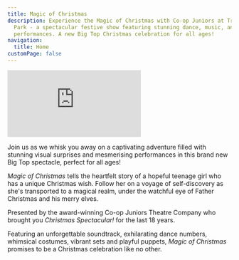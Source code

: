 ```yaml
---
title: Magic of Christmas
description: Experience the Magic of Christmas with Co-op Juniors at Trinity
  Park - a spectacular festive show featuring stunning dance, music, and magical
  performances. A new Big Top Christmas celebration for all ages!
navigation:
  title: Home
customPage: false
---
```

<iframe class="aspect-video w-full" src="https://www.youtube.com/embed/1Uc8nt55GMo?si=jFW_StAI3FX1NLbT" title="YouTube video player" frameborder="0" allow="accelerometer; autoplay; clipboard-write; encrypted-media; gyroscope; picture-in-picture; web-share" referrerpolicy="strict-origin-when-cross-origin" allowfullscreen></iframe>

Join us as we whisk you away on a captivating adventure filled with stunning visual surprises and mesmerising performances in this brand new Big Top spectacle, perfect for all ages! 

*Magic of Christmas* tells the heartfelt story of a hopeful teenage girl who has a unique Christmas wish. Follow her on a voyage of self-discovery as she's transported to a magical realm, under the watchful eye of Father Christmas and his merry elves.

Presented by the award-winning Co-op Juniors Theatre Company who brought you *Christmas Spectacular!* for the last 18 years. 

Featuring an unforgettable soundtrack, exhilarating dance numbers, whimsical costumes, vibrant sets and playful puppets, *Magic of Christmas* promises to be a Christmas celebration like no other.
